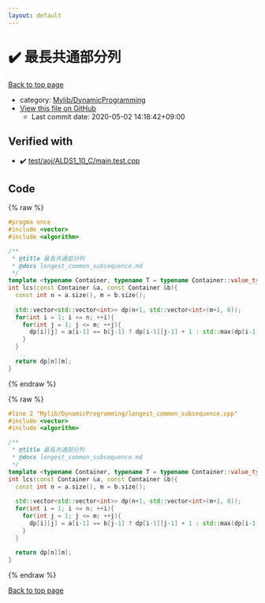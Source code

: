 ```yaml
---
layout: default
---
```


<!-- mathjax config similar to math.stackexchange -->
<script type="text/javascript" async
  src="https://cdnjs.cloudflare.com/ajax/libs/mathjax/2.7.5/MathJax.js?config=TeX-MML-AM_CHTML">
</script>
<script type="text/x-mathjax-config">
  MathJax.Hub.Config({
    TeX: { equationNumbers: { autoNumber: "AMS" }},
    tex2jax: {
      inlineMath: [ ['$','$'] ],
      processEscapes: true
    },
    "HTML-CSS": { matchFontHeight: false },
    displayAlign: "left",
    displayIndent: "2em"
  });
</script>

<script type="text/javascript" src="https://cdnjs.cloudflare.com/ajax/libs/jquery/3.4.1/jquery.min.js"></script>
<script src="https://cdn.jsdelivr.net/npm/jquery-balloon-js@1.1.2/jquery.balloon.min.js" integrity="sha256-ZEYs9VrgAeNuPvs15E39OsyOJaIkXEEt10fzxJ20+2I=" crossorigin="anonymous"></script>
<script type="text/javascript" src="../../../assets/js/copy-button.js"></script>
<link rel="stylesheet" href="../../../assets/css/copy-button.css" />


# :heavy_check_mark: 最長共通部分列

<a href="../../../index.html">Back to top page</a>

* category: <a href="../../../index.html#3a96c66483797c15eff4c0c3d8733619">Mylib/DynamicProgramming</a>
* <a href="{{ site.github.repository_url }}/blob/master/Mylib/DynamicProgramming/longest_common_subsequence.cpp">View this file on GitHub</a>
    - Last commit date: 2020-05-02 14:18:42+09:00




## Verified with

* :heavy_check_mark: <a href="../../../verify/test/aoj/ALDS1_10_C/main.test.cpp.html">test/aoj/ALDS1_10_C/main.test.cpp</a>


## Code

<a id="unbundled"></a>
{% raw %}
```cpp
#pragma once
#include <vector>
#include <algorithm>

/**
 * @title 最長共通部分列
 * @docs longest_common_subsequence.md
 */
template <typename Container, typename T = typename Container::value_type>
int lcs(const Container &a, const Container &b){
  const int n = a.size(), m = b.size();
  
  std::vector<std::vector<int>> dp(n+1, std::vector<int>(m+1, 0));
  for(int i = 1; i <= n; ++i){
    for(int j = 1; j <= m; ++j){
      dp[i][j] = a[i-1] == b[j-1] ? dp[i-1][j-1] + 1 : std::max(dp[i-1][j], dp[i][j-1]);
    }
  }
    
  return dp[n][m];
}

```
{% endraw %}

<a id="bundled"></a>
{% raw %}
```cpp
#line 2 "Mylib/DynamicProgramming/longest_common_subsequence.cpp"
#include <vector>
#include <algorithm>

/**
 * @title 最長共通部分列
 * @docs longest_common_subsequence.md
 */
template <typename Container, typename T = typename Container::value_type>
int lcs(const Container &a, const Container &b){
  const int n = a.size(), m = b.size();
  
  std::vector<std::vector<int>> dp(n+1, std::vector<int>(m+1, 0));
  for(int i = 1; i <= n; ++i){
    for(int j = 1; j <= m; ++j){
      dp[i][j] = a[i-1] == b[j-1] ? dp[i-1][j-1] + 1 : std::max(dp[i-1][j], dp[i][j-1]);
    }
  }
    
  return dp[n][m];
}

```
{% endraw %}

<a href="../../../index.html">Back to top page</a>

